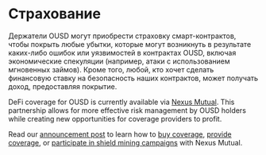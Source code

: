 # Страхование

Держатели OUSD могут приобрести страховку смарт-контрактов, чтобы покрыть любые убытки, которые могут возникнуть в результате каких-либо ошибок или уязвимостей в контрактах OUSD, включая экономические спекуляции (например, атаки с использованием мгновенных займов). Кроме того, любой, кто хочет сделать финансовую ставку на безопасность наших контрактов, может получать доход, предоставляя покрытие.

DeFi coverage for OUSD is currently available via  [Nexus Mutual](https://nexusmutual.io/). This partnership allows for more effective risk management by OUSD holders while creating new opportunities for coverage providers to profit.

Read our [announcement post](https://medium.com/originprotocol/origin-partners-with-nexus-mutual-to-offer-defi-insurance-for-origin-dollar-ousd-6eb3432ee042) to learn how to [buy coverage](https://app.nexusmutual.io/cover/buy/get-quote?address=0xE75D77B1865Ae93c7eaa3040B038D7aA7BC02F70), [provide coverage](https://app.nexusmutual.io/staking), or [participate in shield mining campaigns](https://app.nexusmutual.io/rewards) with Nexus Mutual.

